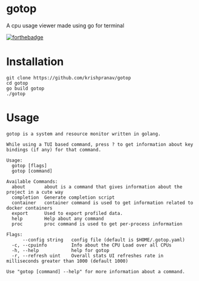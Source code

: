 # gotop
A cpu usage viewer made using go for terminal

[![forthebadge](https://forthebadge.com/images/badges/made-with-go.svg)](https://forthebadge.com)

# Installation
```
git clone https://github.com/krishpranav/gotop
cd gotop
go build gotop
./gotop
```

# Usage
```
gotop is a system and resource monitor written in golang.

While using a TUI based command, press ? to get information about key bindings (if any) for that command.

Usage:
  gotop [flags]
  gotop [command]

Available Commands:
  about       about is a command that gives information about the project in a cute way
  completion  Generate completion script
  container   container command is used to get information related to docker containers
  export      Used to export profiled data.
  help        Help about any command
  proc        proc command is used to get per-process information

Flags:
      --config string   config file (default is $HOME/.gotop.yaml)
  -c, --cpuinfo         Info about the CPU Load over all CPUs
  -h, --help            help for gotop
  -r, --refresh uint    Overall stats UI refreshes rate in milliseconds greater than 1000 (default 1000)

Use "gotop [command] --help" for more information about a command.

```
